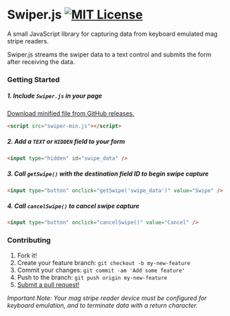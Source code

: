 # Swiper.js [![MIT License](http://img.shields.io/badge/license-MIT-blue.svg)](https://raw.githubusercontent.com/rbonestell/Swiper.js/master/LICENSE)

A small JavaScript library for capturing data from keyboard emulated mag stripe readers.

Swiper.js streams the swiper data to a text control and submits the form after receiving the data.

### Getting Started
##### 1. Include `Swiper.js` in your page
[Download minified file from GitHub releases.](https://github.com/rbonestell/Swiper.js/releases)
```html
<script src="swiper-min.js"></script>
```

##### 2. Add a `TEXT` or `HIDDEN` field to your form
```html
<input type="hidden" id="swipe_data" />
```

##### 3. Call `getSwipe()` with the destination field ID to begin swipe capture
```html
<input type="button" onclick="getSwipe('swipe_data')" value="Swipe" />
```

##### 4. Call `cancelSwipe()` to cancel swipe capture
```html
<input type="button" onclick="cancelSwipe()" value="Cancel" />
```

### Contributing
1. Fork it!
2. Create your feature branch: `git checkout -b my-new-feature`
3. Commit your changes: `git commit -am 'Add some feature'`
4. Push to the branch: `git push origin my-new-feature`
5. [Submit a pull request!](https://github.com/rbonestell/Swiper.js/pull/new/master)


*Important Note: Your mag stripe reader device must be configured for keyboard emulation, and to terminate data with a return character.*
